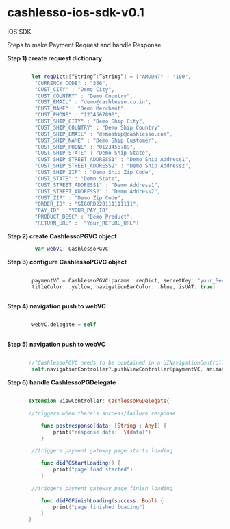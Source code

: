 # cashlesso-ios-sdk-v0.1
IOS SDK

Steps to make Payment Request and handle Response

 **Step 1) create request dictionary**
  
```Swift

        let reqDict:[“String”:”String”] = ["AMOUNT" : "100",
         "CURRENCY_CODE" : "356",
         "CUST_CITY" : "Demo City",
         "CUST_COUNTRY" : "Demo Country",
         "CUST_EMAIL" : "demo@cashlesso.co.in",
         "CUST_NAME" : "Demo Merchant",
         "CUST_PHONE" : "1234567890",
         "CUST_SHIP_CITY" : "Demo Ship City",
         "CUST_SHIP_COUNTRY" : "Demo Ship Country",
         "CUST_SHIP_EMAIL" : "demoship@cashlesso.com",
         "CUST_SHIP_NAME" : "Demo Ship Customer",
         "CUST_SHIP_PHONE" : "0123456789",
         "CUST_SHIP_STATE" : "Demo Ship State",
         "CUST_SHIP_STREET_ADDRESS1" : "Demo Ship Address1",
         "CUST_SHIP_STREET_ADDRESS2" : "Demo Ship Address2",
         "CUST_SHIP_ZIP" : "Demo Ship Zip Code",
         "CUST_STATE" : "Demo State",
         "CUST_STREET_ADDRESS1" : "Demo Address1",
         "CUST_STREET_ADDRESS2" : "Demo Address2",
         "CUST_ZIP" : "Demo Zip Code",
         "ORDER_ID" : "SIGORD220111111111",
         "PAY_ID" : "YOUR_PAY_ID",
         "PRODUCT_DESC" : "Demo Product",
         "RETURN_URL" :  "Your_RETURL_URL"]

```

  **Step 2) create CashlessoPGVC object**
      
```Swift        
         var webVC: CashlessoPGVC!

```

  **Step 3) configure CashlessoPGVC object**
  
```Swift

        paymentVC = CashlessoPGVC(params: reqDict, secretKey: "your_Secret_key", titleString: "Payment", 
        titleColor: .yellow, navigationBarColor: .blue, isUAT: true)
        
```
 **Step 4) navigation push to webVC**

```Swift

        webVC.delegate = self
 
 ```
 
 **Step 5) navigation push to webVC**
 
 ```Swift
 
        //"CashlessoPGVC needs to be contained in a UINavigationController."
         self.navigationController?.pushViewController(paymentVC, animated: true)
 
 ```
 
 **Step 6) handle CashlessoPGDelegate**
 
 ```Swift
 
        extension ViewController: CashlessoPGDelegate{

        //triggers when there's success/failure response

            func postresponse(data: [String : Any]) {
                print("response data:  \(data)")
            }

         //triggers payment gateway page starts loading

            func didPGStartLoading() {
                print("page load started")
            }

         //triggers payment gateway page finish loading

            func didPGFinishLoading(success: Bool) {
                print("page finished loading")
            }    
        }

```



